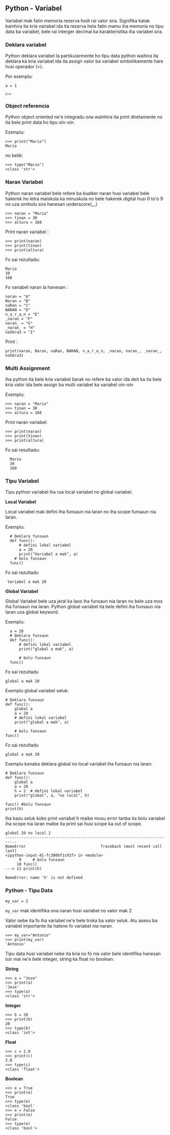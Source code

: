 ## **Python - Variabel**

Variabel mak fatin memoria rezerva hodi rai valor sira. Signifika katak bainhira ita kria variabel ida ita rezerva hela fatin mamu iha memoria no tipu data ba variabel, bele rai interger decimal ka karakteristika iha variabel sira.

### Deklara variabel

  Python deklara variabel la partikularmente ho tipu data python waihira ita deklara ka kria variabel ida ita assign valor ba variabel simbolikamente hare husi operador (=).

  Por exemplu:

```
a = 1
```

<img src="https://i.postimg.cc/9fDgFS7r/Screen-Shot-2021-03-11-at-4-48-43-PM.png" alt="var" style="zoom: 50%;" />

### Object referencia

  Python object oriented ne'e integradu ona wainhira ita print diretamente no ita bele print data ho tipu oin-oin.

 Ezemplu:

```
>>> print("Mario")
Mario
```

  no ketik:

```
>>> type("Mario")
<class 'str'>
```

### Naran Variabel

  Python naran variabel bele refere ba kualker naran husi variabel bele hakerek ho letra maiskula ka minuskula no bele hakerek digital husi 0 to'o 9 no uza simbolu sira hanesan underscore(__)

```
>>> naran = "Mario"
>>> tinan = 30
>>> altura = 168
```

  Print naran variabel :

```
>>> print(naran)  
>>> print(tinan)  
>>> print(altura)  
```

  Fo sai rezultadu:

```
Mario
30
168
```

  Fo variabel naran la hanesan :

```
naran = "A"  
Naran = "B"  
naRan = "C"  
NARAN = "D"  
n_a_r_a_n = "E"  
_naran = "F"  
naran_ = "G"  
_naran_ = "H"  
na56ra3 = "I"  
```

  Print :

```
print(naran, Naran, naRan, NARAN, n_a_r_a_n, _naran, naran_, _naran_, na56ra3) 
```

### Multi Assignment

 Iha python ita bele kria variabel barak no refere ba valor ida deit ka ita bele kria valor ida bele assign ba  multi variabel ka variabel oin-oin

  Exemplu:

```
>>> naran = "Mario"
>>> tinan = 30
>>> altura = 168
```

  Print naran variabel:

```
>>> print(naran)  
>>> print(tinan)  
>>> print(altura)  
```

  Fo sai resultadu:

```
  Mario
  30
  168
```

### Tipu Variabel

Tipu python variabel iha rua local variabel no global variabel.

 **Local Variabel** 

 Local variabel mak defini iha funsaun nia laran no iha scope funsaun nia laran.

 Exemplu:

```
  # Deklara funsaun  
  def func():  
      # defini lokal variabel 
      a = 20  
      print("Variabel a mak", a)  
    # bolu funsaun
  func() 
```

  Fo sai rezultadu

```
 Variabel a mak 20
```

**Global Variabel**

Global Variabel bele uza jeral ka laos iha funsaun nia laran no bele uza mos iha funsaun nia laran. Python global variabel ita bele defini iha funsaun nia laran uza global keyword.

  Exemplu:

```
  a = 20
  # Deklara funsaun  
  def func():  
      # defini lokal variabel 
      print("global a mak", a)  
    
      # bolu funsaun
  func()
```

  Fo sai rezultadu

  ```
global a mak 20
  ```

Exemplu global variabel seluk:

```
# Deklara funsaun  
def func():
    global a
    a = 20
    # defini lokal variabel 
    print("global a mak", a)  
    
    # bolu funsaun
func()
```

Fo sai rezultadu

```
global a mak 20
```

Exemplu konaba deklara global no local variabel iha funsaun nia laran:

```
# Deklara funsaun  
def func():
    global a
    a = 20 
    h = 2  # defini lokal variabel 
    print("global", a, "no local", h)  
  
func() #bolu funsaun 
print(h) 
```

Iha kazu seluk koko print variabel h maibe mosu error tanba ita bolu variabel iha scope nia laran maibe ita print sai husi scope ka out of scope.

```
global 20 no local 2
---------------------------------------------------------------------------
NameError                                 Traceback (most recent call last)
<ipython-input-81-fc300bf1c91f> in <module>
      9     # bolu funsaun
     10 func()
---> 11 print(h)

NameError: name 'h' is not defined
```

### Python - Tipu Data

```
my_var = 2
```

`my_var` mak identifika ona naran husi variabel no valor mak 2 

 Valor nebe ita fo iha variabel ne'e bele troka ba valor seluk. Atu asesu ba variabel importante ita hatene fo variabel nia naran.

```
>>> my_var="Antonio"
>>> print(my_var)
'Antonio'
```

Tipu data husi variabel nebe ita kria no fo nia valor bele identifika hanesan tuir mai ne'e bele integer, string ka float no boolean.

**String**

```
>>> a = "Jose"
>>> print(a)
'Jose'
>>> type(a)
<class 'str'>
```

 **Integer**

```
>>> b = 20
>>> print(b)
20
>>> type(b)
<class 'int'>
```

**Float**

```
>>> c = 2.0
>>> print(c)
2.0
>>> type(c)
<class 'float'>
```

 **Boolean**

```
>>> e = True
>>> print(e)
True
>>> type(e)
<class 'bool'
>>> e = False
>>> print(e)
False
>>> type(e)
<class 'bool'>
```

